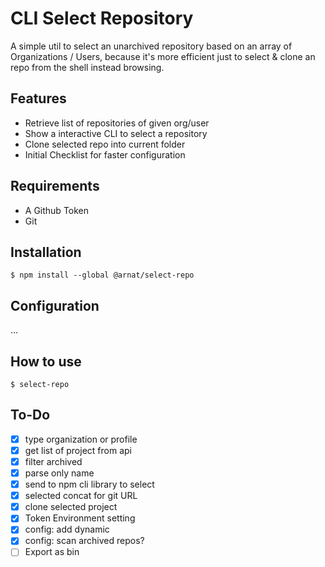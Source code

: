 # CLI Select Repository

A simple util to select an unarchived repository based on an array of Organizations / Users, because it's more efficient just to select & clone an repo from the shell instead browsing.

## Features

- Retrieve list of repositories of given org/user
- Show a interactive CLI to select a repository
- Clone selected repo into current folder
- Initial Checklist for faster configuration

## Requirements

- A Github Token
- Git

## Installation

```shell
$ npm install --global @arnat/select-repo
```

## Configuration

...

## How to use

```shell
$ select-repo 
```

## To-Do

- [x] type organization or profile
- [x] get list of project from api
- [x] filter archived
- [x] parse only name
- [x] send to npm cli library to select
- [x] selected concat for git URL
- [x] clone selected project
- [x] Token Environment setting
- [x] config: add dynamic
- [x] config: scan archived repos?
- [ ] Export as bin